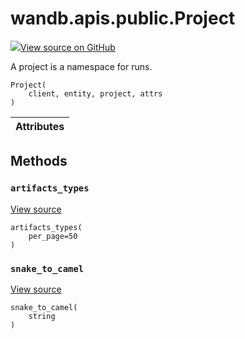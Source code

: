 # wandb.apis.public.Project

[![](https://www.tensorflow.org/images/GitHub-Mark-32px.png)View source on GitHub](https://www.github.com/wandb/client/tree/v0.10.31/wandb/apis/public.py#L723-L741)

A project is a namespace for runs.

```text
Project(
    client, entity, project, attrs
)
```

| Attributes |
| :--- |


## Methods

### `artifacts_types` <a id="artifacts_types"></a>

[View source](https://www.github.com/wandb/client/tree/v0.10.31/wandb/apis/public.py#L739-L741)

```text
artifacts_types(
    per_page=50
)
```

### `snake_to_camel` <a id="snake_to_camel"></a>

[View source](https://www.github.com/wandb/client/tree/v0.10.31/wandb/apis/public.py#L567-L569)

```text
snake_to_camel(
    string
)
```

